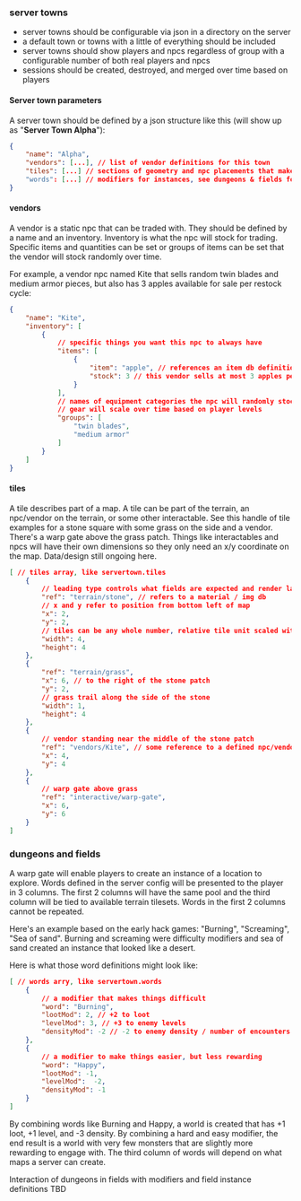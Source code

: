 ### server towns
- server towns should be configurable via json in a directory on the server
- a default town or towns with a little of everything should be included
- server towns should show players and npcs regardless of group with a configurable number of both real players and npcs
- sessions should be created, destroyed, and merged over time based on players

#### Server town parameters
A server town should be defined by a json structure like this (will show up as "**Server Town Alpha**"):
```json
{
	"name": "Alpha",
	"vendors": [...], // list of vendor definitions for this town
	"tiles": [...] // sections of geometry and npc placements that make up the map
	"words": [...] // modifiers for instances, see dungeons & fields for info
}
```

#### vendors
A vendor is a static npc that can be traded with. They should be defined by a name and an inventory. Inventory is what the npc will stock for trading. Specific items and quantities can be set or groups of items can be set that the vendor will stock randomly over time.

For example, a vendor npc named Kite that sells random twin blades and medium armor pieces, but also has 3 apples available for sale per restock cycle:
```json
{
	"name": "Kite",
	"inventory": [
		{
			// specific things you want this npc to always have
			"items": [
				{
					"item": "apple", // references an item db definition
					"stock": 3 // this vendor sells at most 3 apples per restock
				}
			],
			// names of equipment categories the npc will randomly stock
			// gear will scale over time based on player levels
			"groups": [
				"twin blades",
				"medium armor"
			]
		}
	]
}
```

#### tiles
A tile describes part of a map. A tile can be part of the terrain, an npc/vendor on the terrain, or some other interactable. See this handle of tile examples for a stone square with some grass on the side and a vendor. There's a warp gate above the grass patch. Things like interactables and npcs will have their own dimensions so they only need an x/y coordinate on the map. Data/design still ongoing here.

```json
[ // tiles array, like servertown.tiles
	{
		// leading type controls what fields are expected and render layer
		"ref": "terrain/stone", // refers to a material / img db
		// x and y refer to position from bottom left of map
		"x": 2,
		"y": 2,
		// tiles can be any whole number, relative tile unit scaled with client (?)
		"width": 4,
		"height": 4
	},
	{
		"ref": "terrain/grass",
		"x": 6, // to the right of the stone patch
		"y": 2,
		// grass trail along the side of the stone
		"width": 1,
		"height": 4
	},
	{
		// vendor standing near the middle of the stone patch
		"ref": "vendors/Kite", // some reference to a defined npc/vendor
		"x": 4,
		"y": 4
	},
	{
		// warp gate above grass
		"ref": "interactive/warp-gate",
		"x": 6,
		"y": 6
	}
]
```

### dungeons and fields
A warp gate will enable players to create an instance of a location to explore. Words defined in the server config will be presented to the player in 3 columns. The first 2 columns will have the same pool and the third column will be tied to available terrain tilesets. Words in the first 2 columns cannot be repeated.

Here's an example based on the early hack games: "Burning", "Screaming", "Sea of sand". Burning and screaming were difficulty modifiers and sea of sand created an instance that looked like a desert. 

Here is what those word definitions might look like:
```json
[ // words arry, like servertown.words
	{
		// a modifier that makes things difficult
		"word": "Burning",
		"lootMod": 2, // +2 to loot
		"levelMod": 3, // +3 to enemy levels
		"densityMod": -2 // -2 to enemy density / number of encounters
	},
	{
		// a modifier to make things easier, but less rewarding
		"word": "Happy",
		"lootMod": -1,
		"levelMod":  -2,
		"densityMod": -1
	}
]
```

By combining words like Burning and Happy, a world is created that has +1 loot, +1 level, and -3 density. By combining a hard and easy modifier, the end result is a world with very few monsters that are slightly more rewarding to engage with. The third column of words will depend on what maps a server can create. 

Interaction of dungeons in fields with modifiers and field instance definitions TBD